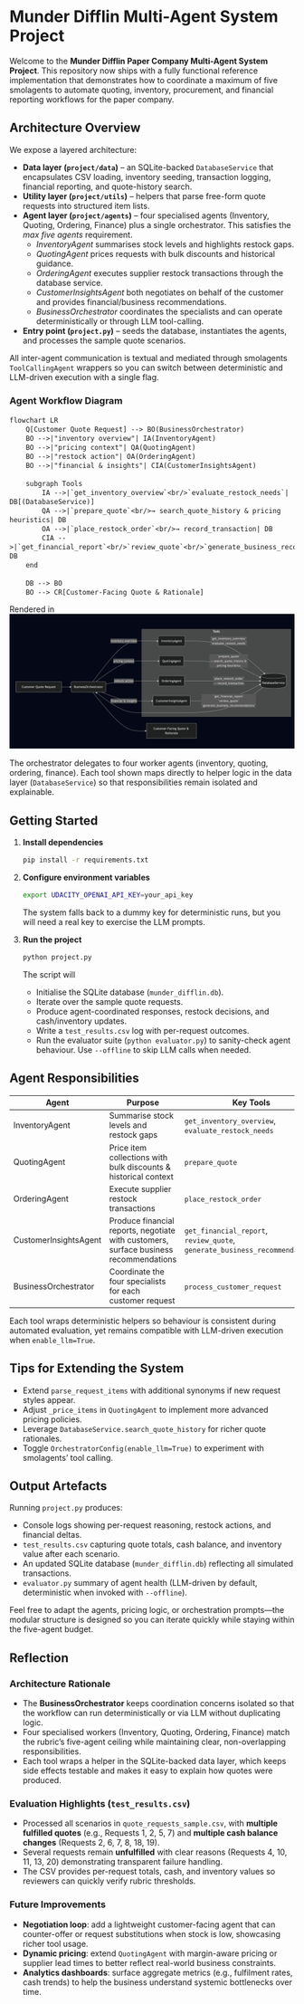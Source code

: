 # Munder Difflin Multi-Agent System Project

Welcome to the **Munder Difflin Paper Company Multi-Agent System Project**. This repository now ships with a fully functional reference implementation that demonstrates how to coordinate a maximum of five smolagents to automate quoting, inventory, procurement, and financial reporting workflows for the paper company.

## Architecture Overview

We expose a layered architecture:

- **Data layer (`project/data`)** – an SQLite-backed `DatabaseService` that encapsulates CSV loading, inventory seeding, transaction logging, financial reporting, and quote-history search.
- **Utility layer (`project/utils`)** – helpers that parse free-form quote requests into structured item lists.
- **Agent layer (`project/agents`)** – four specialised agents (Inventory, Quoting, Ordering, Finance) plus a single orchestrator. This satisfies the *max five agents* requirement.
  - *InventoryAgent* summarises stock levels and highlights restock gaps.
  - *QuotingAgent* prices requests with bulk discounts and historical guidance.
  - *OrderingAgent* executes supplier restock transactions through the database service.
  - *CustomerInsightsAgent* both negotiates on behalf of the customer and provides financial/business recommendations.
  - *BusinessOrchestrator* coordinates the specialists and can operate deterministically or through LLM tool-calling.
- **Entry point (`project.py`)** – seeds the database, instantiates the agents, and processes the sample quote scenarios.

All inter-agent communication is textual and mediated through smolagents `ToolCallingAgent` wrappers so you can switch between deterministic and LLM-driven execution with a single flag.

### Agent Workflow Diagram

```mermaid
flowchart LR
    Q[Customer Quote Request] --> BO(BusinessOrchestrator)
    BO -->|"inventory overview"| IA(InventoryAgent)
    BO -->|"pricing context"| QA(QuotingAgent)
    BO -->|"restock action"| OA(OrderingAgent)
    BO -->|"financial & insights"| CIA(CustomerInsightsAgent)

    subgraph Tools
        IA -->|`get_inventory_overview`<br/>`evaluate_restock_needs`| DB[(DatabaseService)]
        QA -->|`prepare_quote`<br/>→ search_quote_history & pricing heuristics| DB
        OA -->|`place_restock_order`<br/>→ record_transaction| DB
        CIA -->|`get_financial_report`<br/>`review_quote`<br/>`generate_business_recommendations`| DB
    end

    DB --> BO
    BO --> CR[Customer-Facing Quote & Rationale]
```

Rendered in ![Image](./AgentArchitecture.png)

The orchestrator delegates to four worker agents (inventory, quoting, ordering, finance). Each tool shown maps directly to helper logic in the data layer (`DatabaseService`) so that responsibilities remain isolated and explainable.

## Getting Started

1. **Install dependencies**

   ```bash
   pip install -r requirements.txt
   ```

2. **Configure environment variables**

   ```bash
   export UDACITY_OPENAI_API_KEY=your_api_key
   ```

   The system falls back to a dummy key for deterministic runs, but you will need a real key to exercise the LLM prompts.

3. **Run the project**

   ```bash
   python project.py
   ```

   The script will
   - Initialise the SQLite database (`munder_difflin.db`).
   - Iterate over the sample quote requests.
   - Produce agent-coordinated responses, restock decisions, and cash/inventory updates.
   - Write a `test_results.csv` log with per-request outcomes.
   - Run the evaluator suite (`python evaluator.py`) to sanity-check agent behaviour. Use `--offline` to skip LLM calls when needed.

## Agent Responsibilities

| Agent | Purpose | Key Tools |
|-------|---------|-----------|
| InventoryAgent | Summarise stock levels and restock gaps | `get_inventory_overview`, `evaluate_restock_needs` |
| QuotingAgent | Price item collections with bulk discounts & historical context | `prepare_quote` |
| OrderingAgent | Execute supplier restock transactions | `place_restock_order` |
| CustomerInsightsAgent | Produce financial reports, negotiate with customers, surface business recommendations | `get_financial_report`, `review_quote`, `generate_business_recommendations` |
| BusinessOrchestrator | Coordinate the four specialists for each customer request | `process_customer_request` |

Each tool wraps deterministic helpers so behaviour is consistent during automated evaluation, yet remains compatible with LLM-driven execution when `enable_llm=True`.

## Tips for Extending the System

- Extend `parse_request_items` with additional synonyms if new request styles appear.
- Adjust `_price_items` in `QuotingAgent` to implement more advanced pricing policies.
- Leverage `DatabaseService.search_quote_history` for richer quote rationales.
- Toggle `OrchestratorConfig(enable_llm=True)` to experiment with smolagents’ tool calling.

## Output Artefacts

Running `project.py` produces:

- Console logs showing per-request reasoning, restock actions, and financial deltas.
- `test_results.csv` capturing quote totals, cash balance, and inventory value after each scenario.
- An updated SQLite database (`munder_difflin.db`) reflecting all simulated transactions.
- `evaluator.py` summary of agent health (LLM-driven by default, deterministic when invoked with `--offline`).

Feel free to adapt the agents, pricing logic, or orchestration prompts—the modular structure is designed so you can iterate quickly while staying within the five-agent budget.

## Reflection

### Architecture Rationale
- The **BusinessOrchestrator** keeps coordination concerns isolated so that the workflow can run deterministically or via LLM without duplicating logic.
- Four specialised workers (Inventory, Quoting, Ordering, Finance) match the rubric’s five-agent ceiling while maintaining clear, non-overlapping responsibilities.
- Each tool wraps a helper in the SQLite-backed data layer, which keeps side effects testable and makes it easy to explain how quotes were produced.

### Evaluation Highlights (`test_results.csv`)
- Processed all scenarios in `quote_requests_sample.csv`, with **multiple fulfilled quotes** (e.g., Requests 1, 2, 5, 7) and **multiple cash balance changes** (Requests 2, 6, 7, 8, 18, 19). 
- Several requests remain **unfulfilled** with clear reasons (Requests 4, 10, 11, 13, 20) demonstrating transparent failure handling.
- The CSV provides per-request totals, cash, and inventory values so reviewers can quickly verify rubric thresholds.

### Future Improvements
- **Negotiation loop**: add a lightweight customer-facing agent that can counter-offer or request substitutions when stock is low, showcasing richer tool usage.
- **Dynamic pricing**: extend `QuotingAgent` with margin-aware pricing or supplier lead times to better reflect real-world business constraints.
- **Analytics dashboards**: surface aggregate metrics (e.g., fulfilment rates, cash trends) to help the business understand systemic bottlenecks over time.
